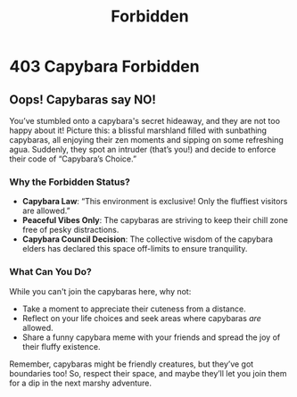 ﻿---
category: 4xx
code: 403
cover: https://firebasestorage.googleapis.com/v0/b/capy-http.appspot.com/o/Capy-403-750x600.webp?alt=media
thumbnail: https://firebasestorage.googleapis.com/v0/b/capy-http.appspot.com/o/Capy-403-250x200.webp?alt=media
coverAlt: Forbidden
description: Forbidden
tags:
- 4xx
title: Forbidden
---


# 403 Capybara Forbidden

## Oops! Capybaras say NO!

You’ve stumbled onto a capybara's secret hideaway, and they are not too happy about it! Picture this: a blissful marshland filled with sunbathing capybaras, all enjoying their zen moments and sipping on some refreshing agua. Suddenly, they spot an intruder (that’s you!) and decide to enforce their code of “Capybara’s Choice.”

### Why the Forbidden Status?

- **Capybara Law**: “This environment is exclusive! Only the fluffiest visitors are allowed.”
- **Peaceful Vibes Only**: The capybaras are striving to keep their chill zone free of pesky distractions. 
- **Capybara Council Decision**: The collective wisdom of the capybara elders has declared this space off-limits to ensure tranquility.

### What Can You Do?

While you can't join the capybaras here, why not:
- Take a moment to appreciate their cuteness from a distance.
- Reflect on your life choices and seek areas where capybaras *are* allowed.
- Share a funny capybara meme with your friends and spread the joy of their fluffy existence.

Remember, capybaras might be friendly creatures, but they’ve got boundaries too! So, respect their space, and maybe they’ll let you join them for a dip in the next marshy adventure.
